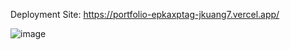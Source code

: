 Deployment Site: https://portfolio-epkaxptag-jkuang7.vercel.app/

![image](https://user-images.githubusercontent.com/52064138/230816757-b6ae8084-aa48-4900-8708-c2a3ed8661fd.png)


